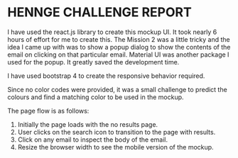 # HENNGE CHALLENGE REPORT

I have used the react.js library to create this mockup UI. It took nearly 6 hours of effort for me to create this. The Mission 2 was a little tricky and the idea I came up with was to show a popup dialog to show the contents of the email on clicking on that particular email. Material UI was another package I used for the popup. It greatly saved the development time.

I have used bootstrap 4 to create the responsive behavior required.

Since no color codes were provided, it was a small challenge to predict the colours and find a matching color to be used in the mockup.

The page flow is as follows:

1. Initially the page loads with the no results page.
2. User clicks on the search icon to transition to the page with results.
3. Click on any email to inspect the body of the email.
4. Resize the browser width to see the mobile version of the mockup.
